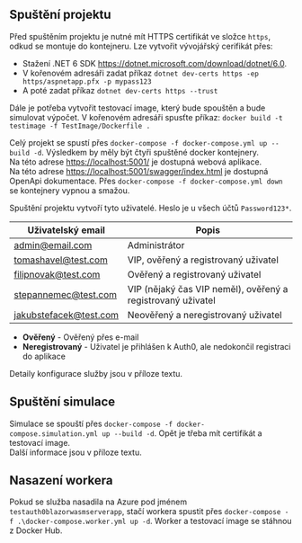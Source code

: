 ## Spuštění projektu
Před spuštěním projektu je nutné mít HTTPS certifikát ve složce ```https```, odkud se
montuje do kontejneru. Lze vytvořit vývojářský cerifikát přes:

* Stažení .NET 6 SDK https://dotnet.microsoft.com/download/dotnet/6.0.
* V kořenovém adresáři zadat příkaz ```dotnet dev-certs https -ep https/aspnetapp.pfx -p mypass123```
* A poté zadat příkaz ```dotnet dev-certs https --trust```

Dále je potřeba vytvořit testovací image, který bude spouštěn a bude simulovat výpočet.
V kořenovém adresáři spusťte příkaz: ```docker build -t testimage -f TestImage/Dockerfile .```

Celý projekt se spustí přes ```docker-compose -f docker-compose.yml up --build -d```.
Výsledkem by měly být čtyři spuštěné docker kontejnery.\
Na této adrese <https://localhost:5001/> je dostupná webová aplikace.\
Na této adrese <https://localhost:5001/swagger/index.html> je dostupná OpenApi dokumentace.
Přes ```docker-compose -f docker-compose.yml down``` se kontejnery vypnou a smažou.

Spuštění projektu vytvoří tyto uživatelé. Heslo je u všech účtů ```Password123*```.

| Uživatelský email            | Popis                                                          |
|------------------------------|----------------------------------------------------------------|
| admin@email.com              | Administrátor                                                  |
| tomashavel@test.com          | VIP, ověřený a registrovaný uživatel                           |
| filipnovak@test.com          | Ověřený a registrovaný uživatel                                |
| stepannemec@test.com         | VIP (nějaký čas VIP neměl), ověřený a registrovaný uživatel    |
| jakubstefacek@test.com       | Neověřený a neregistrovaný uživatel                            |

* **Ověřený** - Ověřený přes e-mail
* **Neregistrovaný** - Uživatel je přihlášen k Auth0, ale nedokončil registraci do aplikace

Detaily konfigurace služby jsou v příloze textu.

## Spuštění simulace
Simulace se spouští přes ```docker-compose -f docker-compose.simulation.yml up --build -d```.
Opět je třeba mít certifikát a testovací image.\
Další informace jsou v příloze textu.

## Nasazení workera
Pokud se služba nasadila na Azure pod jménem ```testauth0blazorwasmserverapp```, stačí 
workera spustit přes ```docker-compose -f .\docker-compose.worker.yml up -d```. Worker a testovací
image se stáhnou z Docker Hub.
